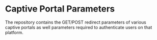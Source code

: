 # Captive Portal Parameters

The repository contains the GET/POST redirect parameters of various captive portals as well parameters required to authenticate users on that platform.
